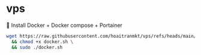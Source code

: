 # vps
🚀 Install Docker + Docker compose + Portainer

```bash
wget https://raw.githubusercontent.com/hoaitranmkt/vps/refs/heads/main/docker.sh -O docker.sh \
  && chmod +x docker.sh \
  && sudo ./docker.sh
